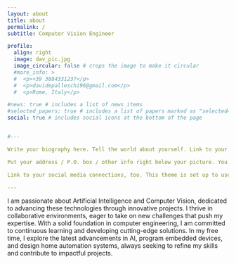 ```yaml
---
layout: about
title: about
permalink: /
subtitle: Computer Vision Engineer

profile:
  align: right
  image: dav_pic.jpg
  image_circular: false # crops the image to make it circular
  #more_info: >
  #  <p>+39 3884331237</p>
  #  <p>davidepalleschi96@gmail.com</p>
  #  <p>Rome, Italy</p>

#news: true # includes a list of news items
#selected_papers: true # includes a list of papers marked as "selected={true}"
social: true # includes social icons at the bottom of the page


#---

Write your biography here. Tell the world about yourself. Link to your favorite [subreddit](http://reddit.com). You can put a picture in, too. The code is already in, just name your picture `prof_pic.jpg` and put it in the `img/` folder.

Put your address / P.O. box / other info right below your picture. You can also disable any of these elements by editing `profile` property of the YAML header of your `_pages/about.md`. Edit `_bibliography/papers.bib` and Jekyll will render your [publications page](/al-folio/publications/) automatically.

Link to your social media connections, too. This theme is set up to use [Font Awesome icons](https://fontawesome.com/) and [Academicons](https://jpswalsh.github.io/academicons/), like the ones below. Add your Facebook, Twitter, LinkedIn, Google Scholar, or just disable all of them.

---
```


I am passionate about Artificial Intelligence and Computer Vision, dedicated to advancing these technologies through innovative projects. I thrive in collaborative environments, eager to take on new challenges that push my expertise. With a solid foundation in computer engineering, I am committed to continuous learning and developing cutting-edge solutions. In my free time, I explore the latest advancements in AI, program embedded devices, and design home automation systems, always seeking to refine my skills and contribute to impactful projects.
